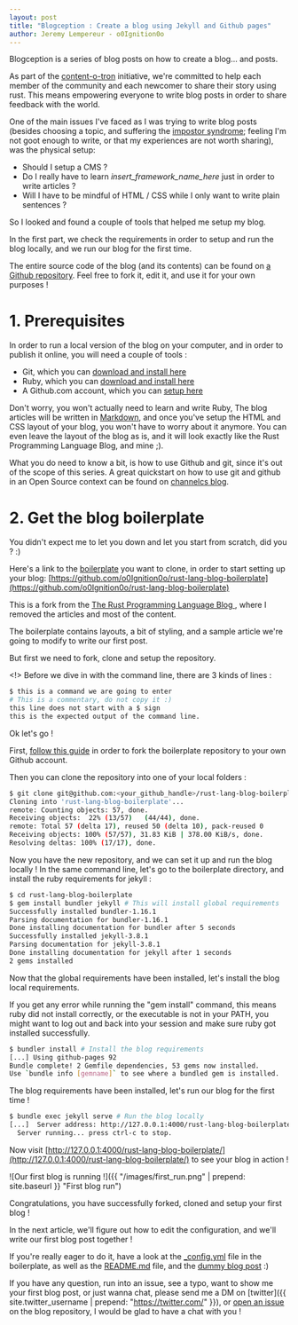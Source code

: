 ```yaml
---
layout: post
title: "Blogception : Create a blog using Jekyll and Github pages"
author: Jeremy Lempereur - o0Ignition0o
---
```


Blogception is a series of blog posts on how to create a blog... and posts.

As part of the [content-o-tron](https://github.com/rust-community/content-o-tron) initiative, we're committed to help each member of the community and each newcomer to share their story using rust.
This means empowering everyone to write blog posts in order to share feedback with the world.

One of the main issues I've faced as I was trying to write blog posts (besides choosing a topic, and suffering the [impostor syndrome](https://en.wikipedia.org/wiki/Impostor_syndrome); feeling I'm not goot enough to write, or that my experiences are not worth sharing), was the physical setup:

- Should I setup a CMS ? 
- Do I really have to learn _insert_framework_name_here_ just in order to write articles ?
- Will I have to be mindful of HTML / CSS while I only want to write plain sentences ?

So I looked and found a couple of tools that helped me setup my blog.

In the first part, we check the requirements in order to setup and run the blog locally, and we run our blog for the first time.

The entire source code of the blog (and its contents) can be found on [a Github repository](https://github.com/o0Ignition0o/blog). Feel free to fork it, edit it, and use it for your own purposes !

# 1. Prerequisites

In order to run a local version of the blog on your computer, and in order to publish it online, you will need a couple of tools : 

- Git, which you can [download and install here](https://git-scm.com/downloads)
- Ruby, which you can [download and install here](https://www.ruby-lang.org/en/downloads/)
- A Github.com account, which you can [setup here](https://github.com/join)

Don't worry, you won't actually need to learn and write Ruby, The blog articles will be written in [Markdown](https://guides.github.com/features/mastering-markdown/), and once you've setup the HTML and CSS layout of your blog, you won't have to worry about it anymore. You can even leave the layout of the blog as is, and it will look exactly like the Rust Programming Language Blog, and mine ;).

What you do need to know a bit, is how to use Github and git, since it's out of the scope of this series. A great quickstart on how to use git and github in an Open Source context can be found on [channelcs blog](https://channelcs.github.io/best-practices-in-a-collaborative-environment.html).

# 2. Get the blog boilerplate

You didn't expect me to let you down and let you start from scratch, did you ? :)

Here's a link to the [boilerplate](https://github.com/o0Ignition0o/rust-lang-blog-boilerplate) you want to clone, in order to start setting up your blog: [https://github.com/o0Ignition0o/rust-lang-blog-boilerplate](https://github.com/o0Ignition0o/rust-lang-blog-boilerplate)

This is a fork from the [The Rust Programming Language Blog
](https://blog.rust-lang.org/), where I removed the articles and most of the content.

The boilerplate contains layouts, a bit of styling, and a sample article we're going to modify to write our first post.

But first we need to fork, clone and setup the repository.

<!> Before we dive in with the command line, there are 3 kinds of lines : 

```bash
$ this is a command we are going to enter
# This is a commentary, do not copy it :)
this line does not start with a $ sign
this is the expected output of the command line.
```

Ok let's go !

First, [follow this guide](https://help.github.com/articles/fork-a-repo/) in order to fork the boilerplate repository to your own Github account.

Then you can clone the repository into one of your local folders : 

```bash
$ git clone git@github.com:<your_github_handle>/rust-lang-blog-boilerplate.git
Cloning into 'rust-lang-blog-boilerplate'...
remote: Counting objects: 57, done.
Receiving objects:  22% (13/57)   (44/44), done.
remote: Total 57 (delta 17), reused 50 (delta 10), pack-reused 0
Receiving objects: 100% (57/57), 31.83 KiB | 378.00 KiB/s, done.
Resolving deltas: 100% (17/17), done.
```

Now you have the new repository, and we can set it up and run the blog locally ! In the same command line, let's go to the boilerplate directory, and install the ruby requirements for jekyll : 

```bash
$ cd rust-lang-blog-boilerplate
$ gem install bundler jekyll # This will install global requirements
Successfully installed bundler-1.16.1
Parsing documentation for bundler-1.16.1
Done installing documentation for bundler after 5 seconds
Successfully installed jekyll-3.8.1
Parsing documentation for jekyll-3.8.1
Done installing documentation for jekyll after 1 seconds
2 gems installed
```
Now that the global requirements have been installed, let's install the blog local requirements. 

If you get any error while running the "gem install" command, this means ruby did not install correctly, or the executable is not in your PATH, you might want to log out and back into your session and make sure ruby got installed successfully.

```bash
$ bundler install # Install the blog requirements
[...] Using github-pages 92
Bundle complete! 2 Gemfile dependencies, 53 gems now installed.
Use `bundle info [gemname]` to see where a bundled gem is installed. 
```
The blog requirements have been installed, let's run our blog for the first time !

```bash
$ bundle exec jekyll serve # Run the blog locally
[...]  Server address: http://127.0.0.1:4000/rust-lang-blog-boilerplate/
  Server running... press ctrl-c to stop.
```
Now visit [http://127.0.0.1:4000/rust-lang-blog-boilerplate/](http://127.0.0.1:4000/rust-lang-blog-boilerplate/) to see your blog in action !

![Our first blog is running !]({{ "/images/first_run.png" | prepend: site.baseurl }} "First blog run")

Congratulations, you have successfully forked, cloned and setup your first blog ! 

In the next article, we'll figure out how to edit the configuration, and we'll write our first blog post together !

If you're really eager to do it, have a look at the [_config.yml](https://github.com/o0Ignition0o/rust-lang-blog-boilerplate/blob/master/_config.yml) file in the boilerplate, as well as the [README.md](https://github.com/o0Ignition0o/rust-lang-blog-boilerplate/blob/master/README.md) file, and the [dummy blog post](https://github.com/o0Ignition0o/rust-lang-blog-boilerplate/blob/master/_posts/2018-05-10-blog-boilerplate.md) :)

If you have any question, run into an issue, see a typo, want to show me your first blog post, or just wanna chat, please send me a DM on [twitter]({{ site.twitter_username | prepend: "https://twitter.com/" }}), or [open an issue](https://github.com/o0Ignition0o/blog/issues/new) on the blog repository, I would be glad to have a chat with you ! 